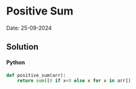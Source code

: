 
# Positive Sum

Date: 25-09-2024

## Solution
#### Python
```python
def positive_sum(arr):
    return sum([0 if x<0 else x for x in arr])
```
        